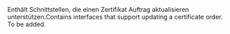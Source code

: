 <Namespace Name="Microsoft.Azure.Management.AppService.Fluent.AppServiceCertificateOrder.Update">
  <Docs>
    <summary><span data-ttu-id="20a93-101">Enthält Schnittstellen, die einen Zertifikat Auftrag aktualisieren unterstützen.</span><span class="sxs-lookup"><span data-stu-id="20a93-101">Contains interfaces that support updating a certificate order.</span></span></summary> 
    <remarks>To be added.</remarks>
  </Docs>
</Namespace>
